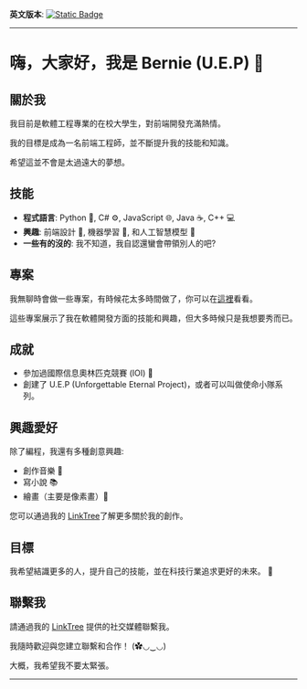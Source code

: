 **英文版本**: [![Static Badge](https://img.shields.io/badge/lang-en-red)](https://github.com/Unforgettableeternalproject/Unforgettableeternalproject/blob/main/README.md)

---

# 嗨，大家好，我是 Bernie (U.E.P) 👋

## 關於我

我目前是軟體工程專業的在校大學生，對前端開發充滿熱情。

我的目標是成為一名前端工程師，並不斷提升我的技能和知識。

希望這並不會是太過遠大的夢想。

## 技能

- **程式語言**: Python 🐍, C# ⚙️, JavaScript 🌐, Java ☕, C++ 💻
- **興趣**: 前端設計 🎨, 機器學習 🤖, 和人工智慧模型 🤖
- **一些有的沒的**: 我不知道，我自認還蠻會帶領別人的吧?

## 專案

我無聊時會做一些專案，有時候花太多時間做了，你可以在[這裡](https://github.com/Unforgettableeternalproject?tab=repositories)看看。

這些專案展示了我在軟體開發方面的技能和興趣，但大多時候只是我想要秀而已。

## 成就

- 參加過國際信息奧林匹克競賽 (IOI) 🏅
- 創建了 U.E.P (Unforgettable Eternal Project)，或者可以叫做使命小隊系列。

## 興趣愛好

除了編程，我還有多種創意興趣:
- 創作音樂 🎵
- 寫小說 📚
- 繪畫（主要是像素畫）🎨

您可以通過我的 [LinkTree](https://linktr.ee/unforgettableeternalproject)了解更多關於我的創作。

## 目標

我希望結識更多的人，提升自己的技能，並在科技行業追求更好的未來。 🌟

## 聯繫我

請通過我的 [LinkTree](https://linktr.ee/unforgettableeternalproject) 提供的社交媒體聯繫我。

我隨時歡迎與您建立聯繫和合作！ (✿◡‿◡)

大概，我希望我不要太緊張。

---
